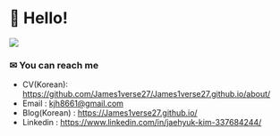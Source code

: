 # 👋 Hello!

<img src="https://github.com/James1verse27/James1verse27.github.io/tree/main/assets/icons/icons.png?raw=true">

### ✉ You can reach me

- CV(Korean): https://github.com/James1verse27/James1verse27.github.io/about/
- Email : kjh8661@gmail.com
- Blog(Korean) : https://James1verse27.github.io/
- Linkedin : https://www.linkedin.com/in/jaehyuk-kim-337684244/

